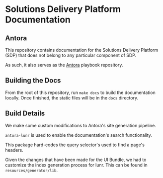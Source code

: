 # Solutions Delivery Platform Documentation 

## Antora 

This repository contains documentation for the Solutions Delivery Platform (SDP)
that does not belong to any particular component of SDP. 

As such, it also serves as the [Antora](https://antora.org) playbook repository. 

## Building the Docs 

From the root of this repository, run ``make docs`` to build the documentation
locally.  Once finished, the static files will be in the ``docs`` directory. 

## Build Details

We make some custom modifications to Antora's site generation pipeline. 

``antora-lunr`` is used to enable the documentation's search functionality. 

This package hard-codes the query selector's used to find a page's headers. 

Given the changes that have been made for the UI Bundle, we had to customize 
the index generation process for lunr.  This can be found in ``resources/generator/lib``. 
